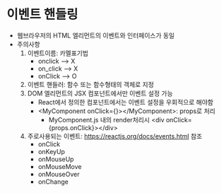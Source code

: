 # 이벤트 핸들링
- 웹브라우저의 HTML 엘리먼트의 이벤트와 인터페이스가 동일
- 주의사항
  1) 이벤트이름: 카멜표기법
     - onclick  --> X
     - on_click --> X
     - onClick  --> O
  2) 이벤트 핸들러: 함수 또는 함수형태의 객체로 지정
  3) DOM 엘리먼트의 JSX 컴포넌트에서만 이벤트 설정 가능
     - React에서 정의한 컴포넌트에서는 이벤트 설정을 우회적으로 해야함
     - \<MyComponent onClick={}>\</MyComponent>: props로 처리
       - MyComponent.js 내의 render처리시 \<div onClick={props.onClick}>\</div>
  4) 주로사용되는 이벤트: https://reactjs.org/docs/events.html 참조
     - onClick
     - onKeyUp
     - onMouseUp
     - onMouseMove
     - onMouseOver
     - onChange
